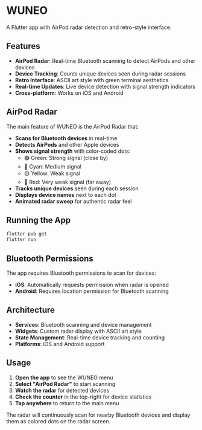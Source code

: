 # WUNEO

A Flutter app with AirPod radar detection and retro-style interface.

## Features

- **AirPod Radar**: Real-time Bluetooth scanning to detect AirPods and other devices
- **Device Tracking**: Counts unique devices seen during radar sessions
- **Retro Interface**: ASCII art style with green terminal aesthetics
- **Real-time Updates**: Live device detection with signal strength indicators
- **Cross-platform**: Works on iOS and Android

## AirPod Radar

The main feature of WUNEO is the AirPod Radar that:

- **Scans for Bluetooth devices** in real-time
- **Detects AirPods** and other Apple devices
- **Shows signal strength** with color-coded dots:
  - 🟢 Green: Strong signal (close by)
  - 🔵 Cyan: Medium signal
  - 🟡 Yellow: Weak signal
  - 🔴 Red: Very weak signal (far away)
- **Tracks unique devices** seen during each session
- **Displays device names** next to each dot
- **Animated radar sweep** for authentic radar feel

## Running the App

```bash
flutter pub get
flutter run
```

## Bluetooth Permissions

The app requires Bluetooth permissions to scan for devices:

- **iOS**: Automatically requests permission when radar is opened
- **Android**: Requires location permission for Bluetooth scanning

## Architecture

- **Services**: Bluetooth scanning and device management
- **Widgets**: Custom radar display with ASCII art style
- **State Management**: Real-time device tracking and counting
- **Platforms**: iOS and Android support

## Usage

1. **Open the app** to see the WUNEO menu
2. **Select "AirPod Radar"** to start scanning
3. **Watch the radar** for detected devices
4. **Check the counter** in the top-right for device statistics
5. **Tap anywhere** to return to the main menu

The radar will continuously scan for nearby Bluetooth devices and display them as colored dots on the radar screen.
